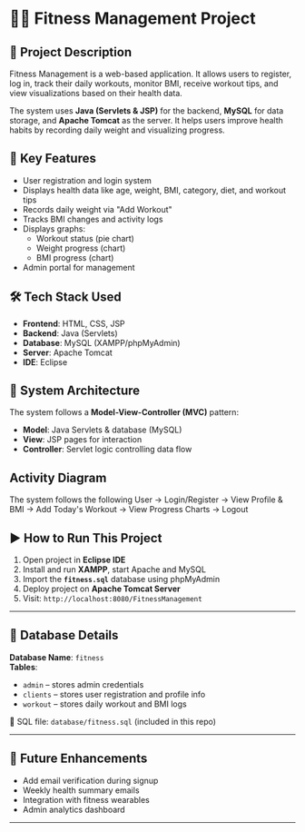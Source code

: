# 🧘‍♀️ Fitness Management Project

## 📌 Project Description
Fitness Management is a web-based application. 
It allows users to register, log in, track their daily workouts, monitor BMI, receive workout tips, and view visualizations based on their health data.

The system uses **Java (Servlets & JSP)** for the backend, **MySQL** for data storage, and **Apache Tomcat** as the server. It helps users improve health habits by recording daily weight and visualizing progress.


## 🚀 Key Features
- User registration and login system  
- Displays health data like age, weight, BMI, category, diet, and workout tips  
- Records daily weight via "Add Workout"  
- Tracks BMI changes and activity logs  
- Displays graphs:  
  - Workout status (pie chart)  
  - Weight progress (chart)  
  - BMI progress (chart)  
- Admin portal for management  


## 🛠️ Tech Stack Used
- **Frontend**: HTML, CSS, JSP  
- **Backend**: Java (Servlets)  
- **Database**: MySQL (XAMPP/phpMyAdmin)  
- **Server**: Apache Tomcat  
- **IDE**: Eclipse  




## 🧱 System Architecture
The system follows a **Model-View-Controller (MVC)** pattern:

- **Model**: Java Servlets & database (MySQL)  
- **View**: JSP pages for interaction  
- **Controller**: Servlet logic controlling data flow  


## Activity Diagram
The system follows the following
User -> Login/Register
-> View Profile & BMI
-> Add Today's Workout
-> View Progress Charts
-> Logout



## ▶️ How to Run This Project

1. Open project in **Eclipse IDE**
2. Install and run **XAMPP**, start Apache and MySQL
3. Import the **`fitness.sql`** database using phpMyAdmin
4. Deploy project on **Apache Tomcat Server**
5. Visit: `http://localhost:8080/FitnessManagement`

---

## 🧾 Database Details

**Database Name**: `fitness`  
**Tables**:
- `admin` – stores admin credentials  
- `clients` – stores user registration and profile info  
- `workout` – stores daily workout and BMI logs

📂 SQL file: `database/fitness.sql` (included in this repo)

---



## 🔮 Future Enhancements
- Add email verification during signup  
- Weekly health summary emails  
- Integration with fitness wearables  
- Admin analytics dashboard  

---





